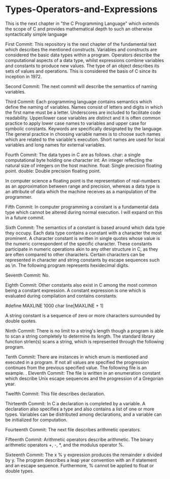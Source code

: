 # Types-Operators-and-Expressions
This is the next chapter in "the C Programming Language" which extends the scope of C and provides mathematical depth to such an otherwise syntactically simple language

First Commit:
This repository is the next chapter of the fundamental text which describes the mentioned constructs. Variables and constructs are considered the basic data types
within a program. Operators describe the computational aspects of a data type, whilst expressions combine variables and constants to produce new values. The type
of an object describes its sets of values and operations. This is considered the basis of C since its inception in 1972.

Second Commit:
The next commit will describe the semantics of naming variables.

Third Commit:
Each programming language contains semantics which define the naming of variables. Names consist of letters and digits in which the first name must be a letter. 
Underscores are included to facilitate code readability. Upper/lower case variables are distinct and it is often common practice to apply lower case names to variables and upper case for symbolic constants. Keywords are specifically designated by the language. The general practice in choosing variable names is to choose such names which are related to the variable's execution. Short names are used for local variables and long names for external variables. 

Fourth Commit:
The data types in C are as follows. 
char: a single computational byte holding one character
int: An integer reflecting the natural size of integers on the host machine. 
float: Single precision floating point. 
double: Double precision floating point. 

In computer science a floating point is the representation of real-numbers as an approximation between range and precision, whereas a data type is an attribute of 
data which the machine receives as a manipulation of the programmer.

Fifth Commit:
In computer programming a constant is a fundamental data type which cannot be altered during normal execution. I will expand on this in a future commit.

Sixth Commit:
The semantics of a constant is based around which data type they occupy. Each data type contains a constant with a character the most prominent. A character constant is written in single quotes whose value is the numeric correspondent of the specific character. These constants participate in numeric operations akin to any other structure in C, as they are often compared to other characters. 
Certain characters can be represented in character and string constants by escape sequences such as \n. The following program represents hexidecimal digits.

Seventh Commit:
No.

Eighth Commit:
Other constants also exist in C among the most common being a constant expression. A constant expression is one which is evaluated during compilation and contains
constants.

#define MAXLINE 1000
char line[MAXLINE + 1]

A string constant is a sequence of zero or more characters surrounded by double quotes.

Ninth Commit:
There is no limit to a string's length though a program is able to scan a string completely to determine its length. The standard library function strlen(s) scans 
a string, which is represented through the following program.

Tenth Commit:
There are instances in which enum is mentioned and executed in a program. If not all values are specified the progression continues from the previous specified 
value. The following file is an example. 
.
Eleventh Commit:
The file is written in an enumeration constant which describe Unix escape sequences and the progression of a Gregorian year.

Twelfth Commit:
This file describes declaration.

Thirteenth Commit:
In C a declaration is completed by a variable. A declaration also specifies a type and also contains a list of one or more types. Variables can be distributed among declarations, and a variable can be initialized for computation.

Fourteenth Commit:
The next file describes arithmetic operators.

Fifteenth Commit:
Arithmetic operators describe arithmetic. The binary arithmetic operators +, -, *, and the modulus operator %.

Sixteenth Commit:
The x % y expression produces the remainder x divided by y. The program describes a leap year convention with an if statement and an escape sequence. Furthermore,
% cannot be applied to float or double types.
